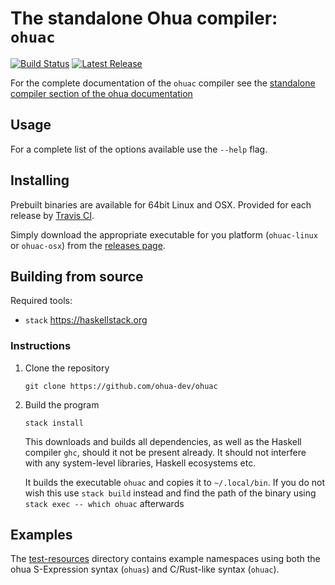 # The standalone Ohua compiler: `ohuac`

[![Build Status](https://travis-ci.org/ohua-dev/ohuac.svg?branch=master)](https://travis-ci.org/ohua-dev/ohuac)
[![Latest Release](https://img.shields.io/github/release/ohua-dev/ohuac.svg)](https://github.com/ohua-dev/ohuac/releases/latest)

For the complete documentation of the `ohuac` compiler see the [standalone
compiler section of the ohua
documentation](https://ohua.readthedocs.org/en/latest/ohuac.html)

## Usage

For a complete list of the options available use the `--help` flag.

## Installing

Prebuilt binaries are available for 64bit Linux and OSX. Provided for each
release by [Travis CI](https://travis-ci.org/ohua-dev/ohuac).

Simply download the appropriate executable for you platform (`ohuac-linux` or
`ohuac-osx`) from the [releases page](https://github.com/ohua-dev/ohuac/releases/latest).

## Building from source

Required tools:

- `stack` https://haskellstack.org

### Instructions

1. Clone the repository

    `git clone https://github.com/ohua-dev/ohuac`

2. Build the program

   `stack install`

   This downloads and builds all dependencies, as well as the Haskell compiler
   `ghc`, should it not be present already. It should not interfere with any
   system-level libraries, Haskell ecosystems etc.

   It builds the executable `ohuac` and copies it to `~/.local/bin`. If you do
   not wish this use `stack build` instead and find the path of the binary using
   `stack exec -- which ohuac` afterwards


## Examples

The [test-resources](test-resources) directory contains example namespaces
using both the ohua S-Expression syntax (`ohuas`) and C/Rust-like syntax (`ohuac`).
